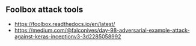 
## Foolbox attack tools
* https://foolbox.readthedocs.io/en/latest/
* https://medium.com/@falconives/day-98-adversarial-example-attack-against-keras-inceptionv3-3d2285058992
